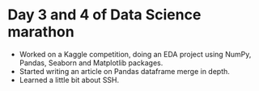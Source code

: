 # Day 3 and 4 of Data Science marathon
- Worked on a Kaggle competition, doing an EDA project using NumPy, Pandas, Seaborn and Matplotlib packages.
- Started writing an article on Pandas dataframe merge in depth.
- Learned a little bit about SSH.